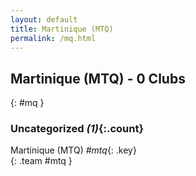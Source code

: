```yaml
---
layout: default
title: Martinique (MTQ)
permalink: /mq.html
---
```



## Martinique (MTQ) - 0 Clubs
{: #mq }









### Uncategorized _(1)_{:.count}


Martinique  (MTQ)  _#mtq_{: .key} <br>
{: .team #mtq }


 
